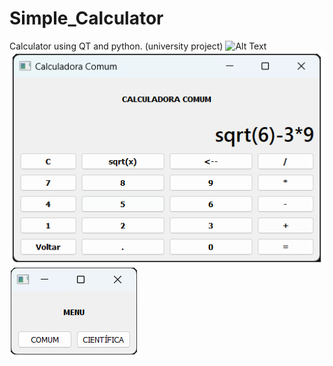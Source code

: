 # Simple_Calculator
Calculator using QT and python. (university project)
![Alt Text](Calculadora/Images/Calculadora_Científica_Imagem.png)
![Alt Text](Calculadora/Images/Calculadora_comum_Imagem.png)
![Alt Text](Calculadora/Images/Menu_Calculadora_imaagem.png)
